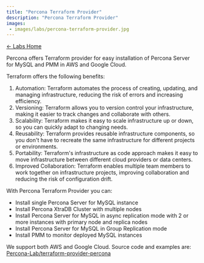 ```yaml
---
title: "Percona Terraform Provider"
description: "Percona Terraform Provider"
images:
 - images/labs/percona-terraform-provider.jpg
---
```


[← Labs Home](/labs/)


Percona offers Terraform provider for easy installation of Percona Server for MySQL and PMM in AWS and Google Cloud.

Terraform offers the following benefits:

1. Automation: Terraform automates the process of creating, updating, and managing infrastructure, reducing the risk of errors and increasing efficiency.
2. Versioning: Terraform allows you to version control your infrastructure, making it easier to track changes and collaborate with others.
3. Scalability: Terraform makes it easy to scale infrastructure up or down, so you can quickly adapt to changing needs.
4. Reusability: Terraform provides reusable infrastructure components, so you don't have to recreate the same infrastructure for different projects or environments.
5. Portability: Terraform's infrastructure as code approach makes it easy to move infrastructure between different cloud providers or data centers.
6. Improved Collaboration: Terraform enables multiple team members to work together on infrastructure projects, improving collaboration and reducing the risk of configuration drift.

With Percona Terraform Provider you can:

* Install single Percona Server for MySQL instance
* Install Percona XtraDB Cluster with multiple nodes
* Install Percona Server for MySQL in async replication mode with 2 or more instances with primary node and replica nodes
* Install Percona Server for MySQL in Group Replication mode 
* Install PMM to monitor deployed MySQL instances

We support both AWS and Google Cloud.
Source code and examples are:
[Percona-Lab/terraform-provider-percona](https://github.com/Percona-Lab/terraform-provider-percona)
